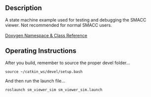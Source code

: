 

<h2>Description</h2> A state machine example used for testing and debugging the SMACC viewer. Not recommended for normal SMACC users.<br></br>
<a href="https://reelrbtx.github.io/SMACC_Documentation/master/html/namespacesm__viewer__sim.html">Doxygen Namespace & Class Reference</a>

<h2>Operating Instructions</h2>
After you build, remember to source the proper devel folder...

```
source ~/catkin_ws/devel/setup.bash
```

And then run the launch file...

```
roslaunch sm_viewer_sim sm_viewer_sim.launch
```
